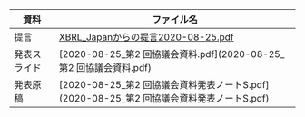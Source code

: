 | 資料 | ファイル名
| ---- | ----
| 提言 | [XBRL_Japanからの提言2020-08-25.pdf](XBRL_Japanからの提言2020-08-25.pdf)
| 発表スライド | [2020-08-25_第2 回協議会資料.pdf](2020-08-25_第2 回協議会資料.pdf)
| 発表原稿　| [2020-08-25_第2 回協議会資料発表ノートS.pdf](2020-08-25_第2 回協議会資料発表ノートS.pdf)
